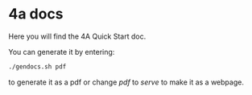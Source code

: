 # 4a docs

Here you will find the 4A Quick Start doc.

You can generate it by entering:

```bash
./gendocs.sh pdf
```

to generate it as a pdf or change *pdf* to *serve* to make it as a webpage.
